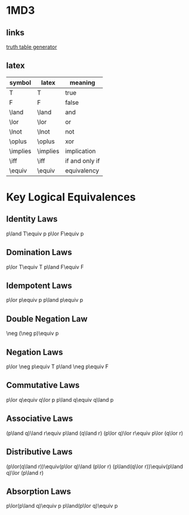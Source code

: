 # 1MD3

## links
[truth table generator](https://trutabgen.com/)

## latex

| symbol| latex | meaning |
|---|---|---|
|<latex>T</latex> | T | true |
|<latex>F</latex> | F | false |
|<latex>\land</latex> | \land | and |
|<latex>\lor</latex> | \lor | or |
|<latex>\lnot</latex> | \lnot | not |
|<latex>\oplus</latex> | \oplus | xor |
|<latex>\implies</latex> | \implies | implication |
|<latex>\iff</latex> | \iff | if and only if |
|<latex>\equiv</latex> | \equiv | equivalency |


# Key Logical Equivalences
## Identity Laws
<latex>p\land T\equiv p</latex>
<latex>p\lor F\equiv p</latex>
## Domination Laws
<latex>p\lor T\equiv T</latex>
<latex>p\land F\equiv F</latex>
## Idempotent Laws
<latex>p\lor p\equiv p</latex>
<latex>p\land p\equiv p</latex>
## Double Negation Law
<latex>\neg (\neg p)\equiv p</latex>
## Negation Laws
<latex>p\lor \neg p\equiv T</latex>
<latex>p\land \neg p\equiv F</latex>
## Commutative Laws
<latex>p\lor q\equiv q\lor p</latex>
<latex>p\land q\equiv q\land p</latex>
## Associative Laws
<latex>(p\land q)\land r\equiv p\land (q\land r)</latex>
<latex>(p\lor q)\lor r\equiv p\lor (q\lor r)</latex>
## Distributive Laws
<latex>(p\lor(q\land r))\equiv(p\lor q)\land (p\lor r)</latex>
<latex>(p\land(q\lor r))\equiv(p\land q)\lor (p\land r)</latex>
## Absorption Laws
<latex>p\lor(p\land q)\equiv p</latex>
<latex>p\land(p\lor q)\equiv p</latex>